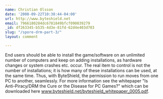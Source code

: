 ```yaml
---
name: Christian Olsson
date: '2008-09-22T10:38:44-04:00'
url: http://www.byteshield.net
email: 7966180284dc6781849bfcf090039279
_id: df263345-b535-4d3e-81fd-62d4e403d703
slug: "/spore-drm-part-3/"
layout: comment

---
```


End users should be able to install the game/software on an unlimited number of computers and keep on adding installations, as hardware changes or system crashes etc. occur. The real item to control is not the number of installations; it is how many of these installations can be used, at the same time. 
Thus, with ByteShield, the permission to run moves from one PC to another, seamlessly. For more information see the whitepaper "Is Anti-Piracy/DRM the Cure or the Disease for PC Games?" which can be downloaded here www.byteshield.net/byteshield_whitepaper_0005.pdf.
